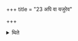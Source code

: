 +++
title = "23 अपि वा यजुरेव"

+++

<details><summary>थिते</summary>

अपि वा यजुरेव वदेन्नोपदध्यात् २३
</details>
